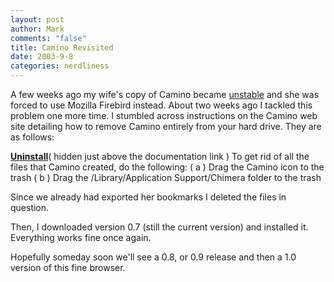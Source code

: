 ```yaml
--- 
layout: post
author: Mark
comments: "false"
title: Camino Revisited
date: 2003-9-8
categories: nerdliness
---
```

A few weeks ago my wife's copy of Camino became <a href="http://www.zanshin.net/blogs/000245.html">unstable</a> and she was forced to use Mozilla Firebird instead. About two weeks ago I tackled this problem one more time. I stumbled across instructions on the Camino web site detailing how to remove Camino entirely from your hard drive. They are as follows:

<strong><a href="http://www.mozilla.org/projects/camino/">Uninstall</a></strong>( hidden just above the documentation link )
To get rid of all the files that Camino created, do the following:
( a ) Drag the Camino icon to the trash
( b ) Drag the <home directory>/Library/Application Support/Chimera folder to the trash

Since we already had exported her bookmarks I deleted the files in question.

Then, I downloaded version 0.7 (still the current version) and installed it. Everything works fine once again.

Hopefully someday soon we'll see a 0.8, or 0.9 release and then a 1.0 version of this fine browser.
